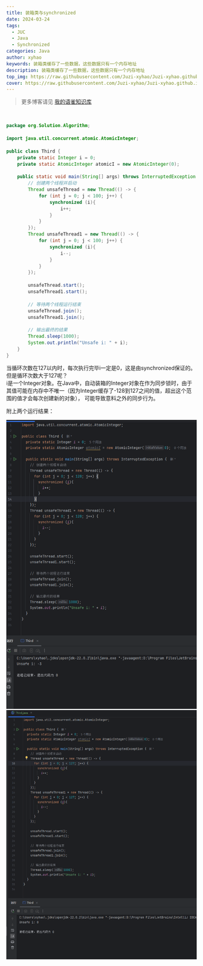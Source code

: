 ```yaml
---
title: 装箱类与synchronized
date: 2024-03-24
tags:
  - JUC
  - Java
  - Synchronized
categories: Java
author: xyhao
keywords: 装箱类缓存了一些数据，这些数据只有一个内存地址
description: 装箱类缓存了一些数据，这些数据只有一个内存地址
top_img: https://raw.githubusercontent.com/Juzi-xyhao/Juzi-xyhao.github.io/master/assets/articleCover/2024-03-24-lock.png
cover: https://raw.githubusercontent.com/Juzi-xyhao/Juzi-xyhao.github.io/master/assets/articleCover/2024-03-24-lock.png
---
```

> 更多博客请见 [我的语雀知识库](https://www.yuque.com/u41117719/xd1qgc)

<br>

```java
package org.Solution.Algorithm;

import java.util.concurrent.atomic.AtomicInteger;

public class Third {
    private static Integer i = 0;
    private static AtomicInteger atomicI = new AtomicInteger(0);

    public static void main(String[] args) throws InterruptedException {
        // 创建两个线程并启动
        Thread unsafeThread = new Thread(() -> {
            for (int j = 0; j < 100; j++) {
                synchronized (i){
                    i++;
                }
            }
        });
        Thread unsafeThread1 = new Thread(() -> {
            for (int j = 0; j < 100; j++) {
                synchronized (i){
                    i--;
                }
            }
        });

        unsafeThread.start();
        unsafeThread1.start();

        // 等待两个线程运行结束
        unsafeThread.join();
        unsafeThread1.join();

        // 输出最终的结果
        Thread.sleep(1000);
        System.out.println("Unsafe i: " + i);
    }
}
```
当循环次数在127以内时，每次执行完毕i一定是0，这是由synchronized保证的。<br />但是循环次数大于127呢？<br />
i是一个Integer对象。在Java中，自动装箱的Integer对象在作为同步锁时，由于其值可能在内存中不唯一（因为Integer缓存了-128到127之间的值，超出这个范围的值才会每次创建新的对象），
可能导致意料之外的同步行为。

附上两个运行结果：

![img.png](https://raw.githubusercontent.com/Juzi-xyhao/Juzi-xyhao.github.io/master/assets/articleSource/2024-03-24-Integer&synchronized/img.png)
![img_1.png](https://raw.githubusercontent.com/Juzi-xyhao/Juzi-xyhao.github.io/master/assets/articleSource/2024-03-24-Integer&synchronized/img_1.png)


